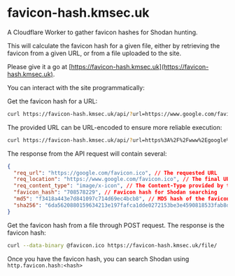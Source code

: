 # favicon-hash.kmsec.uk
A Cloudflare Worker to gather favicon hashes for Shodan hunting.

This will calculate the favicon hash for a given file, either by retrieving the favicon from a given URL, or from a file uploaded to the site.

Please give it a go at [https://favicon-hash.kmsec.uk](https://favicon-hash.kmsec.uk).

You can interact with the site programmatically:

Get the favicon hash for a URL:

```bash
curl https://favicon-hash.kmsec.uk/api/?url=https://www.google.com/favicon.ico
```

The provided URL can be URL-encoded to ensure more reliable execution:

```bash
curl https://favicon-hash.kmsec.uk/api/?url=https%3A%2F%2Fwww%2Egoogle%2Ecom%2Ffavicon%2Eico
```
The response from the API request will contain several:

```json
{
  "req_url": "https://google.com/favicon.ico", // The requested URL
  "req_location": "https://www.google.com/favicon.ico", // The final URL
  "req_content_type": "image/x-icon", // The Content-Type provided by the upstream server when requesting the URL
  "favicon_hash": "708578229", // Favicon hash for Shodan searching
  "md5": "f3418a443e7d841097c714d69ec4bcb8", // MD5 hash of the favicon
  "sha256": "6da5620880159634213e197fafca1dde0272153be3e4590818533fab8d040770" // SHA256 of the favicon
}
```

Get the favicon hash from a file through POST request. The response is the favicon hash:

```bash
curl --data-binary @favicon.ico https://favicon-hash.kmsec.uk/file/
```

Once you have the favicon hash, you can search Shodan using `http.favicon.hash:<hash>`